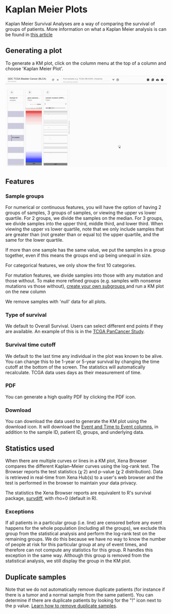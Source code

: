 # Kaplan Meier Plots

Kaplan Meier Survival Analyses are a way of comparing the survival of groups of patients. More information on what a Kaplan Meier analysis is can be found in [this article](http://www.ncbi.nlm.nih.gov/pmc/articles/PMC3932959/)

## Generating a plot

To generate a KM plot, click on the column menu at the top of a column and choose 'Kaplan Meier Plot'. 

![](../.gitbook/assets/kmplot%20%282%29%20%281%29.gif)

## Features

### Sample groups

For numerical or continuous features, you will have the option of having 2 groups of samples, 3 groups of samples, or viewing the upper vs lower quartile. For 2 groups, we divide the samples on the median. For 3 groups, we divide samples into the upper third, middle third, and lower third. When viewing the upper vs lower quartile, note that we only include samples that are greater than \(not greater than or equal to\) the upper quartile, and the same for the lower quartile.

If more than one sample has the same value, we put the samples in a group together, even if this means the groups end up being unequal in size.

For categorical features, we only show the first 10 categories.

For mutation features, we divide samples into those with any mutation and those without. To make more refined groups \(e.g. samples with nonsense mutations vs those without\), [create your own subgroups ](filter-and-subgrouping/)and run a KM plot on the new column

We remove samples with 'null' data for all plots.

### Type of survival

We default to Overall Survival. Users can select different end points if they are available. An example of this is in the [TCGA PanCancer Study](https://xenabrowser.net/heatmap/?bookmark=bdfafba0e4256523a202948e8fa5d26c).

### Survival time cutoff

We default to the last time any individual in the plot was known to be alive. You can change this to be 1-year or 5-year survival by changing the time cutoff at the bottom of the screen. The statistics will automatically recalculate. TCGA data uses days as their measurement of time.

### PDF

You can generate a high quality PDF by clicking the PDF icon.

### Download

You can download the data used to generate the KM plot using the download icon. It will download the [Event and Time to Event columns](../local-xena-hub/km-plots-using-data-from-a-local-xena-hub.md#time-to-event-and-event), in addition to the sample ID, patient ID, groups, and underlying data.

## Statistics used

When there are multiple curves or lines in a KM plot, Xena Browser compares the different Kaplan–Meier curves using the log-rank test. The Browser reports the test statistics \(𝜒 2\) and p-value \(𝜒 2 distribution\). Data is retrieved in real-time from Xena Hub\(s\) to a user's web browser and the test is performed in the browser to maintain your data privacy.

The statistics the Xena Browser reports are equivalent to R's survival package, [survdiff](https://stat.ethz.ch/R-manual/R-devel/library/survival/html/survdiff.html), with rho=0 \(default in R\).

### **Exceptions**

If all patients in a particular group \(i.e. line\) are censored before any event happens for the whole population \(including all the groups\), we exclude this group from the statistical analysis and perform the log-rank test on the remaining groups. We do this because we have no way to know the number of people at risk for this particular group at any of event times, and therefore can not compute any statistics for this group. R handles this exception in the same way. Although this group is removed from the statistical analysis, we still display the group in the KM plot.

## Duplicate samples

Note that we do not automatically remove duplicate patients \(for instance if there is a tumor and a normal sample from the same patient\). You can determine if there are duplicate patients by looking for the "!" icon next to the p value. [Learn how to remove duplicate samples](../how-do-i/how-do-i-remove-duplicate-samples-from-a-km-plot.md).

